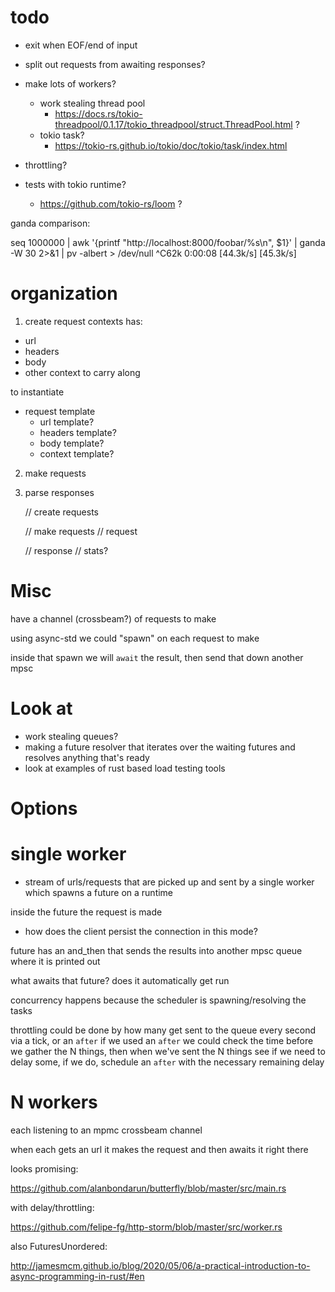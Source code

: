 # todo
- exit when EOF/end of input
- split out requests from awaiting responses?

- make lots of workers?
  - work stealing thread pool 
      - https://docs.rs/tokio-threadpool/0.1.17/tokio_threadpool/struct.ThreadPool.html  ?
  - tokio task?
    - https://tokio-rs.github.io/tokio/doc/tokio/task/index.html
- throttling?


- tests with tokio runtime?
  - https://github.com/tokio-rs/loom ?



ganda comparison:

seq 1000000 | awk '{printf "http://localhost:8000/foobar/%s\n", $1}' | ganda -W 30 2>&1 | pv -albert > /dev/null
^C62k 0:00:08 [44.3k/s] [45.3k/s]

# organization

1. create request contexts
has:
- url
- headers
- body
- other context to carry along


to instantiate
- request template
    - url template?
    - headers template?
    - body template?
    - context template?

2. make requests


3. parse responses

 
    // create requests

    // make requests
        // request 

    // response
    // stats?



# Misc
have a channel (crossbeam?) of requests to make

using async-std we could "spawn" on each request to make

inside that spawn we will `await` the result, then send that down another mpsc



# Look at

- work stealing queues?
- making a future resolver that iterates over the waiting futures and resolves anything that's ready
- look at examples of rust based load testing tools


# Options

# single worker
- stream of urls/requests that are picked up and sent by a single worker which spawns a future on a runtime

inside the future the request is made
- how does the client persist the connection in this mode?

future has an and_then that sends the results into another mpsc queue where it is printed out

what awaits that future? does it automatically get run

concurrency happens because the scheduler is spawning/resolving the tasks

throttling could be done by how many get sent to the queue every second via a tick, or an `after`
if we used an `after` we could check the time before we gather the N things, then when we've sent the N things 
see if we need to delay some, if we do, schedule an `after` with the necessary remaining delay

# N workers

each listening to an mpmc crossbeam channel

when each gets an url it makes the request and then awaits it right there


looks promising:

https://github.com/alanbondarun/butterfly/blob/master/src/main.rs  

with delay/throttling:

https://github.com/felipe-fg/http-storm/blob/master/src/worker.rs

also FuturesUnordered: 

http://jamesmcm.github.io/blog/2020/05/06/a-practical-introduction-to-async-programming-in-rust/#en




